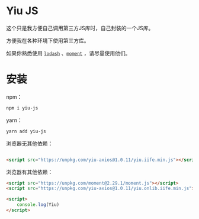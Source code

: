 # Yiu JS
这个只是我方便自己调用第三方JS库时，自己封装的一个JS库。

方便我在各种环境下使用第三方库。

如果你熟悉使用 [`lodash`](https://lodash.com/) 、[`moment`](https://momentjs.com/) ，请尽量使用他们。

# 安装

npm：

```bash
npm i yiu-js
```

yarn：

```bash
yarn add yiu-js
```

浏览器无其他依赖：

```html

<script src="https://unpkg.com/yiu-axios@1.0.11/yiu.iife.min.js"></script>
```

浏览器有其他依赖：

```html
<script src="https://unpkg.com/moment@2.29.1/moment.js"></script>
<script src="https://unpkg.com/yiu-axios@1.0.11/yiu.onlib.iife.min.js"></script>

<script>
    console.log(Yiu)
</script>
```


